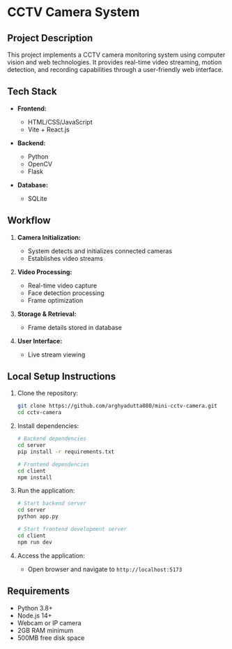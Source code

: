 # CCTV Camera System

## Project Description
This project implements a CCTV camera monitoring system using computer vision and web technologies. It provides real-time video streaming, motion detection, and recording capabilities through a user-friendly web interface.

## Tech Stack
- **Frontend:**
    - HTML/CSS/JavaScript
    - Vite + React.js

- **Backend:**
    - Python
    - OpenCV
    - Flask

- **Database:**
    - SQLite

## Workflow
1. **Camera Initialization:**
     - System detects and initializes connected cameras
     - Establishes video streams

2. **Video Processing:**
     - Real-time video capture
     - Face detection processing
     - Frame optimization

3. **Storage & Retrieval:**
     - Frame details stored in database

4. **User Interface:**
     - Live stream viewing

## Local Setup Instructions
1. Clone the repository:
     ```bash
     git clone https://github.com/arghyadutta080/mini-cctv-camera.git
     cd cctv-camera
     ```

2. Install dependencies:
     ```bash
     # Backend dependencies
     cd server
     pip install -r requirements.txt
     
     # Frontend dependencies
     cd client
     npm install
     ```


3. Run the application:
     ```bash
     # Start backend server
     cd server
     python app.py
     
     # Start frontend development server
     cd client
     npm run dev
     ```

4. Access the application:
     - Open browser and navigate to `http://localhost:5173`
     

## Requirements
- Python 3.8+
- Node.js 14+
- Webcam or IP camera
- 2GB RAM minimum
- 500MB free disk space